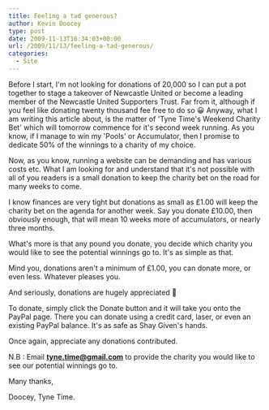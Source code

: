 ```yaml
---
title: Feeling a tad generous?
author: Kevin Doocey
type: post
date: 2009-11-13T16:34:03+00:00
url: /2009/11/13/feeling-a-tad-generous/
categories:
  - Site
---
```


Before I start, I'm not looking for donations of 20,000 so I can put a pot together to stage a takeover of Newcastle United or become a leading member of the Newcastle United Supporters Trust. Far from it, although if you feel like donating twenty thousand fee free to do so 😀 Anyway, what I am writing this article about, is the matter of 'Tyne Time's Weekend Charity Bet' which  will tomorrow commence for it's second week running. As you know, if I manage to win my 'Pools' or Accumulator, then I promise to dedicate 50% of the winnings to a charity of my choice.

Now, as you know, running a website can be demanding and has various costs etc. What I am looking for and understand that it's not possible with all of you readers is a small donation to keep the charity bet on the road for many weeks to come.

I know finances are very tight but donations as small as £1.00 will keep the charity bet on the agenda for another week. Say you donate £10.00, then obviously enough, that will mean 10 weeks more of accumulators, or nearly three months.

What's more is that any pound you donate, you decide which charity you would like to see the potential winnings go to. It's as simple as that.

Mind you, donations aren't a minimum of £1.00, you can donate more, or even less. Whatever pleases you.

And seriously, donations are hugely appreciated 🙂

To donate, simply click the Donate button and it will take you onto the PayPal page. There you can donate using a credit card, laser, or even an existing PayPal balance. It's as safe as Shay Given's hands.

Once again, appreciate any donations contributed.

N.B : Email **tyne.time@gmail.com** to provide the charity you would like to see our potential winnings go to.

Many thanks,

Doocey, Tyne Time.
